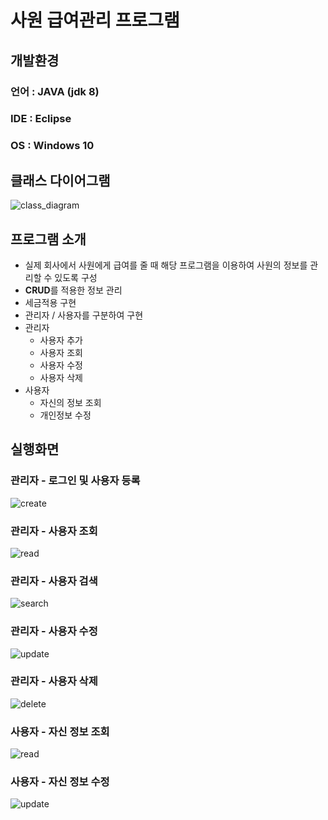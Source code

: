# 사원 급여관리 프로그램

## 개발환경
### 언어 : JAVA (jdk 8)
### IDE : Eclipse
### OS : Windows 10

## 클래스 다이어그램
![class_diagram](img/Class&#32;Diagram.gif)

## 프로그램 소개
* 실제 회사에서 사원에게 급여를 줄 때 해당 프로그램을 이용하여 사원의 정보를 관리할 수 있도록 구성
* **CRUD**를 적용한 정보 관리
* 세금적용 구현
* 관리자 / 사용자를 구분하여 구현
* 관리자
  * 사용자 추가
  * 사용자 조회
  * 사용자 수정
  * 사용자 삭제
* 사용자
  * 자신의 정보 조회
  * 개인정보 수정

## 실행화면

### 관리자 - 로그인 및 사용자 등록

![create](img/1_create.png)

### 관리자 - 사용자 조회

![read](img/2_read.png)

### 관리자 - 사용자 검색

![search](img/3_search.png)

### 관리자 - 사용자 수정

![update](img/4_update.png)

### 관리자 - 사용자 삭제

![delete](img/5_delete.png)

### 사용자 - 자신 정보 조회

![read](img/6_read.png)

### 사용자 - 자신 정보 수정

![update](img/7_update.png)